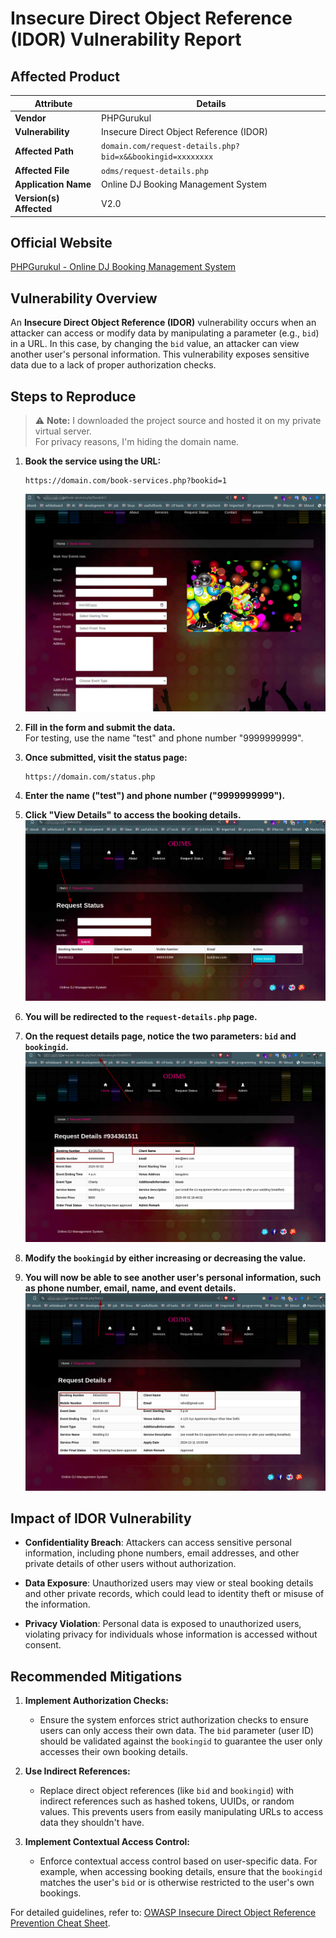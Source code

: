 # Insecure Direct Object Reference (IDOR) Vulnerability Report

## Affected Product

| **Attribute**           | **Details**                               |
|-------------------------|-------------------------------------------|
| **Vendor**              | PHPGurukul                                |
| **Vulnerability**       | Insecure Direct Object Reference (IDOR)   |
| **Affected Path**       | `domain.com/request-details.php?bid=x&&bookingid=xxxxxxxx` |
| **Affected File**       | `odms/request-details.php`                |
| **Application Name**    | Online DJ Booking Management System       |
| **Version(s) Affected** | V2.0                                      |

## Official Website

[PHPGurukul - Online DJ Booking Management System](https://phpgurukul.com/online-dj-booking-management-system-using-php-and-mysql/)

## Vulnerability Overview

An **Insecure Direct Object Reference (IDOR)** vulnerability occurs when an attacker can access or modify data by manipulating a parameter (e.g., `bid`) in a URL. In this case, by changing the `bid` value, an attacker can view another user's personal information. This vulnerability exposes sensitive data due to a lack of proper authorization checks.

## Steps to Reproduce

> ⚠️ **Note:** I downloaded the project source and hosted it on my private virtual server.  
> For privacy reasons, I'm hiding the domain name.

1. **Book the service using the URL:**
    ```
    https://domain.com/book-services.php?bookid=1
    ```
    ![Service Page](./images/servicepage.png)

2. **Fill in the form and submit the data.**  
   For testing, use the name "test" and phone number "9999999999".

3. **Once submitted, visit the status page:**
    ```
    https://domain.com/status.php
    ```

4. **Enter the name ("test") and phone number ("9999999999").**

5. **Click "View Details" to access the booking details.**
    ![Request Page](./images/status-view-details.png)

6. **You will be redirected to the `request-details.php` page.**

7. **On the request details page, notice the two parameters: `bid` and `bookingid`.**  
    ![Request Page](./images/request-page.png)

8. **Modify the `bookingid` by either increasing or decreasing the value.**

9. **You will now be able to see another user's personal information, such as phone number, email, name, and event details.**  
    ![IDOR Impact](./images/idor.png)

## Impact of IDOR Vulnerability

* **Confidentiality Breach**: Attackers can access sensitive personal information, including phone numbers, email addresses, and other private details of other users without authorization.
  
* **Data Exposure**: Unauthorized users may view or steal booking details and other private records, which could lead to identity theft or misuse of the information.

* **Privacy Violation**: Personal data is exposed to unauthorized users, violating privacy for individuals whose information is accessed without consent.

## Recommended Mitigations

1. **Implement Authorization Checks:**
   - Ensure the system enforces strict authorization checks to ensure users can only access their own data. The `bid` parameter (user ID) should be validated against the `bookingid` to guarantee the user only accesses their own booking details.

2. **Use Indirect References:**
   - Replace direct object references (like `bid` and `bookingid`) with indirect references such as hashed tokens, UUIDs, or random values. This prevents users from easily manipulating URLs to access data they shouldn't have.

3. **Implement Contextual Access Control:**
   - Enforce contextual access control based on user-specific data. For example, when accessing booking details, ensure that the `bookingid` matches the user's `bid` or is otherwise restricted to the user's own bookings.

For detailed guidelines, refer to: [OWASP Insecure Direct Object Reference Prevention Cheat Sheet](https://cheatsheetseries.owasp.org/cheatsheets/Insecure_Direct_Object_Reference_Prevention_Cheat_Sheet.html).
